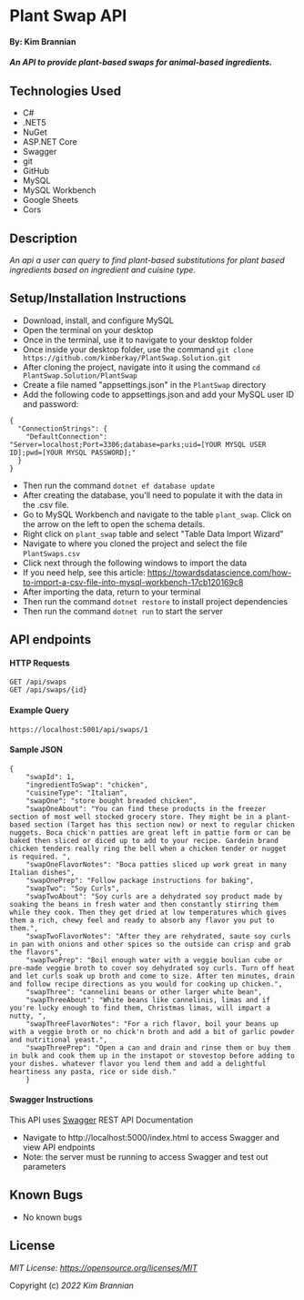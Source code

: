 # Plant Swap API

#### By: Kim Brannian

#### _An API to provide plant-based swaps for animal-based ingredients._

## Technologies Used
* C#
* .NET5
* NuGet
* ASP.NET Core
* Swagger
* git
* GitHub
* MySQL
* MySQL Workbench
* Google Sheets
* Cors

## Description
_An api a user can query to find plant-based substitutions for plant based ingredients based on ingredient and cuisine type._

## Setup/Installation Instructions
* Download, install, and configure MySQL
* Open the terminal on your desktop
* Once in the terminal, use it to navigate to your desktop folder
* Once inside your desktop folder, use the command `git clone https://github.com/kimberkay/PlantSwap.Solution.git`
* After cloning the project, navigate into it using the command `cd PlantSwap.Solution/PlantSwap`
* Create a file named "appsettings.json" in the `PlantSwap` directory
* Add the following code to appsettings.json and add your MySQL user ID and password:
```
{
  "ConnectionStrings": {
    "DefaultConnection": "Server=localhost;Port=3306;database=parks;uid=[YOUR MYSQL USER ID];pwd=[YOUR MYSQL PASSWORD];"
  }
}
```
* Then run the command `dotnet ef database update`
* After creating the database, you'll need to populate it with the data in the .csv file.
* Go to MySQL Workbench and navigate to the table `plant_swap`. Click on the arrow on the left to open the schema details. 
* Right click on `plant_swap` table and select "Table Data Import Wizard"
* Navigate to where you cloned the project and select the file `PlantSwaps.csv`
* Click next through the following windows to import the data
* If you need help, see this article: https://towardsdatascience.com/how-to-import-a-csv-file-into-mysql-workbench-17cb120169c8 
* After importing the data, return to your terminal
* Then run the command `dotnet restore` to install project dependencies
* Then run the command `dotnet run` to start the server

## API endpoints
#### HTTP Requests
```
GET /api/swaps
GET /api/swaps/{id}

```


#### Example Query
```
https://localhost:5001/api/swaps/1

```

#### Sample JSON
```
{
    "swapId": 1,
    "ingredientToSwap": "chicken",
    "cuisineType": "Italian",
    "swapOne": "store bought breaded chicken",
    "swapOneAbout": "You can find these products in the freezer section of most well stocked grocery store. They might be in a plant-based section (Target has this section now) or next to regular chicken nuggets. Boca chick'n patties are great left in pattie form or can be baked then sliced or diced up to add to your recipe. Gardein brand chicken tenders really ring the bell when a chicken tender or nugget is required. ",
    "swapOneFlavorNotes": "Boca patties sliced up work great in many Italian dishes",
    "swapOnePrep": "Follow package instructions for baking",
    "swapTwo": "Soy Curls",
    "swapTwoAbout": "Soy curls are a dehydrated soy product made by soaking the beans in fresh water and then constantly stirring them while they cook. Then they get dried at low temperatures which gives them a rich, chewy feel and ready to absorb any flavor you put to them.",
    "swapTwoFlavorNotes": "After they are rehydrated, saute soy curls in pan with onions and other spices so the outside can crisp and grab the flavors",
    "swapTwoPrep": "Boil enough water with a veggie boulian cube or pre-made veggie broth to cover soy dehydrated soy curls. Turn off heat and let curls soak up broth and come to size. After ten minutes, drain and follow recipe directions as you would for cooking up chicken.",
    "swapThree": "cannelini beans or other larger white bean",
    "swapThreeAbout": "White beans like cannelinis, limas and if you're lucky enough to find them, Christmas limas, will impart a nutty, ",
    "swapThreeFlavorNotes": "For a rich flavor, boil your beans up with a veggie broth or no chick'n broth and add a bit of garlic powder and nutritional yeast.",
    "swapThreePrep": "Open a can and drain and rinse them or buy them in bulk and cook them up in the instapot or stovestop before adding to your dishes. whatever flavor you lend them and add a delightful heartiness any pasta, rice or side dish."
    }
```

#### Swagger Instructions
This API uses [Swagger](https://swagger.io/tools/swagger-ui/) REST API Documentation

* Navigate to http://localhost:5000/index.html to access Swagger and view API endpoints
* Note: the server must be running to access Swagger and test out parameters

## Known Bugs
* No known bugs

## License
_MIT License: https://opensource.org/licenses/MIT_

Copyright (c) _2022_ _Kim Brannian_

